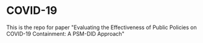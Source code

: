 # COVID-19
This is the repo for paper "Evaluating the Effectiveness of Public Policies on COVID-19 Containment: A PSM-DID Approach"
